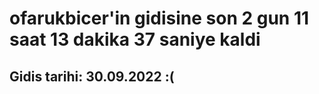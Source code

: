 # ofarukbicer'in gidisine son 2 gun 11 saat 13 dakika 37 saniye kaldi

## Gidis tarihi: 30.09.2022 :(